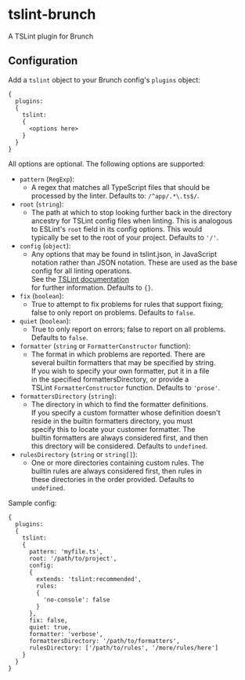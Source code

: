 # tslint-brunch
A TSLint plugin for Brunch

## Configuration
Add a `tslint` object to your Brunch config's `plugins` object:
```
{
  plugins:
  {
    tslint:
    {
      <options here>
    }
  }
}
```

All options are optional.  The following options are supported:

* `pattern` (`RegExp`):
  * A regex that matches all TypeScript files that should be  
    processed by the linter.  Defaults to: `/^app/.*\.ts$/`.
* `root` (`string`):
  * The path at which to stop looking further back in the directory  
    ancestry for TSLint config files when linting.  This is analogous  
    to ESLint's `root` field in its config options.  This would  
    typically be set to the root of your project.  Defaults to `'/'`.
* `config` (`object`):
  * Any options that may be found in tslint.json, in JavaScript  
    notation rather than JSON notation.  These are used as the base  
    config for all linting operations.  
    See the [TSLint documentation](https://palantir.github.io/tslint/usage/configuration/)  
    for further information.  Defaults to `{}`.
* `fix` (`boolean`):
  * True to attempt to fix problems for rules that support fixing;  
    false to only report on problems.  Defaults to `false`.
* `quiet` (`boolean`):
  * True to only report on errors; false to report on all problems.  
    Defaults to `false`.
* `formatter` (`string` or `FormatterConstructor` function):
  * The format in which problems are reported.  There are  
    several builtin formatters that may be specified by string.  
    If you wish to specify your own formatter, put it in a file  
    in the specified formattersDirectory, or provide a  
    TSLint `FormatterConstructor` function.  Defaults to `'prose'`.
* `formattersDirectory` (`string`):
  * The directory in which to find the formatter definitions.  
    If you specify a custom formatter whose definition doesn't  
    reside in the builtin formatters directory, you must  
    specify this to locate your customer formatter.  The  
    builtin formatters are always considered first, and then  
    this drectory will be considered.  Defaults to `undefined`.
* `rulesDirectory` (`string` or `string[]`):
  * One or more directories containing custom rules.  The  
    builtin rules are always considered first, then rules in  
    these directories in the order provided.  Defaults to  
    `undefined`.

Sample config:
```
{
  plugins:
  {
    tslint:
    {
      pattern: 'myfile.ts',
      root: '/path/to/project',
      config:
      {
        extends: 'tslint:recommended',
        rules:
        {
          'no-console': false
        }
      },
      fix: false,
      quiet: true,
      formatter: 'verbose',
      formattersDirectory: '/path/to/formatters',
      rulesDirectory: ['/path/to/rules', '/more/rules/here']
    }
  }
}
```
